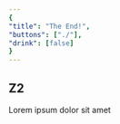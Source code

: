 ```yaml
---
{
"title": "The End!",
"buttons": ["./"],
"drink": [false]
}
---
```


## Z2  
Lorem ipsum dolor sit amet